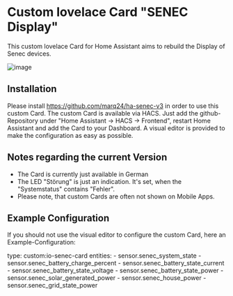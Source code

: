 # Custom lovelace Card "SENEC Display"
This custom lovelace Card for Home Assistant aims to rebuild the Display of Senec devices.

![image](https://github.com/io-debug/io-senec-card/assets/139538558/95de9aea-7db2-4a7c-84c4-cf2a01ea6df3)

## Installation
Please install https://github.com/marq24/ha-senec-v3 in order to use this custom Card.
The custom Card is available via HACS. 
Just add the github-Repository under "Home Assistant -> HACS -> Frontend", restart Home Assistant and add the Card to your Dashboard.
A visual editor is provided to make the configuration as easy as possible.

## Notes regarding the current Version
- The Card is currently just available in German
- The LED "Störung" is just an indication. It's set, when the "Systemstatus" contains "Fehler".
- Please note, that custom Cards are often not shown on Mobile Apps.


## Example Configuration
If you should not use the visual editor to configure the custom Card, here an Example-Configuration:

  type: custom:io-senec-card
    entities:
    - sensor.senec_system_state
    - sensor.senec_battery_charge_percent
    - sensor.senec_battery_state_current
    - sensor.senec_battery_state_voltage
    - sensor.senec_battery_state_power
    - sensor.senec_solar_generated_power
    - sensor.senec_house_power
    - sensor.senec_grid_state_power
